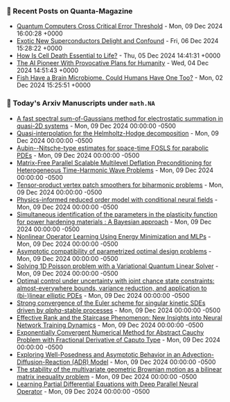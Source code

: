 ### 📝 Recent Posts on Quanta-Magazine
<!-- quanta starts -->
* <a href="https://www.quantamagazine.org/quantum-computers-cross-critical-error-threshold-20241209/">Quantum Computers Cross Critical Error Threshold</a> - Mon, 09 Dec 2024 16:00:28 +0000
* <a href="https://www.quantamagazine.org/exotic-new-superconductors-delight-and-confound-20241206/">Exotic New Superconductors Delight and Confound</a> - Fri, 06 Dec 2024 15:28:22 +0000
* <a href="https://www.quantamagazine.org/how-is-cell-death-essential-to-life-20241205/">How Is Cell Death Essential to Life?</a> - Thu, 05 Dec 2024 14:41:31 +0000
* <a href="https://www.quantamagazine.org/the-ai-pioneer-with-provocative-plans-for-humanity-20241204/">The AI Pioneer With Provocative Plans for Humanity</a> - Wed, 04 Dec 2024 14:51:43 +0000
* <a href="https://www.quantamagazine.org/fish-have-a-brain-microbiome-could-humans-have-one-too-20241202/">Fish Have a Brain Microbiome. Could Humans Have One Too?</a> - Mon, 02 Dec 2024 15:25:51 +0000
<!-- quanta ends -->

### 📝 Today's Arxiv Manuscripts under ``math.NA``
<!-- arxiv-math-na starts -->
* <a href="https://arxiv.org/abs/2412.04595">A fast spectral sum-of-Gaussians method for electrostatic summation in quasi-2D systems</a> - Mon, 09 Dec 2024 00:00:00 -0500
* <a href="https://arxiv.org/abs/2412.04600">Quasi-interpolation for the Helmholtz-Hodge decomposition</a> - Mon, 09 Dec 2024 00:00:00 -0500
* <a href="https://arxiv.org/abs/2412.04651">Aubin--Nitsche-type estimates for space-time FOSLS for parabolic PDEs</a> - Mon, 09 Dec 2024 00:00:00 -0500
* <a href="https://arxiv.org/abs/2412.04980">Matrix-Free Parallel Scalable Multilevel Deflation Preconditioning for Heterogeneous Time-Harmonic Wave Problems</a> - Mon, 09 Dec 2024 00:00:00 -0500
* <a href="https://arxiv.org/abs/2412.05082">Tensor-product vertex patch smoothers for biharmonic problems</a> - Mon, 09 Dec 2024 00:00:00 -0500
* <a href="https://arxiv.org/abs/2412.05233">Physics-informed reduced order model with conditional neural fields</a> - Mon, 09 Dec 2024 00:00:00 -0500
* <a href="https://arxiv.org/abs/2412.05241">Simultaneous identification of the parameters in the plasticity function for power hardening materials : A Bayesian approach</a> - Mon, 09 Dec 2024 00:00:00 -0500
* <a href="https://arxiv.org/abs/2412.04596">Nonlinear Operator Learning Using Energy Minimization and MLPs</a> - Mon, 09 Dec 2024 00:00:00 -0500
* <a href="https://arxiv.org/abs/2412.04630">Asymptotic compatibility of parametrized optimal design problems</a> - Mon, 09 Dec 2024 00:00:00 -0500
* <a href="https://arxiv.org/abs/2412.04938">Solving 1D Poisson problem with a Variational Quantum Linear Solver</a> - Mon, 09 Dec 2024 00:00:00 -0500
* <a href="https://arxiv.org/abs/2412.05125">Optimal control under uncertainty with joint chance state constraints: almost-everywhere bounds, variance reduction, and application to (bi-)linear elliptic PDEs</a> - Mon, 09 Dec 2024 00:00:00 -0500
* <a href="https://arxiv.org/abs/2412.05142">Strong convergence of the Euler scheme for singular kinetic SDEs driven by $alpha$-stable processes</a> - Mon, 09 Dec 2024 00:00:00 -0500
* <a href="https://arxiv.org/abs/2412.05144">Effective Rank and the Staircase Phenomenon: New Insights into Neural Network Training Dynamics</a> - Mon, 09 Dec 2024 00:00:00 -0500
* <a href="https://arxiv.org/abs/2304.13099">Exponentially Convergent Numerical Method for Abstract Cauchy Problem with Fractional Derivative of Caputo Type</a> - Mon, 09 Dec 2024 00:00:00 -0500
* <a href="https://arxiv.org/abs/2403.02339">Exploring Well-Posedness and Asymptotic Behavior in an Advection-Diffusion-Reaction (ADR) Model</a> - Mon, 09 Dec 2024 00:00:00 -0500
* <a href="https://arxiv.org/abs/2403.16765">The stability of the multivariate geometric Brownian motion as a bilinear matrix inequality problem</a> - Mon, 09 Dec 2024 00:00:00 -0500
* <a href="https://arxiv.org/abs/2409.19976">Learning Partial Differential Equations with Deep Parallel Neural Operator</a> - Mon, 09 Dec 2024 00:00:00 -0500
<!-- arxiv-math-na ends -->
